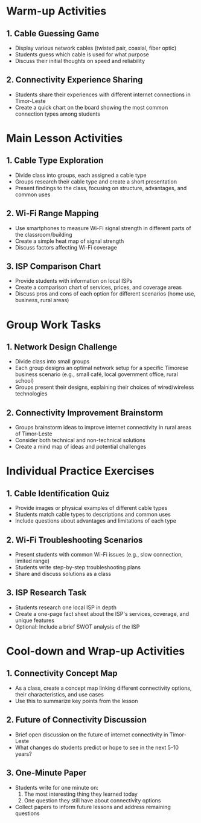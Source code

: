 # Warm-up Activities

## 1. Cable Guessing Game
- Display various network cables (twisted pair, coaxial, fiber optic)
- Students guess which cable is used for what purpose
- Discuss their initial thoughts on speed and reliability

## 2. Connectivity Experience Sharing
- Students share their experiences with different internet connections in Timor-Leste
- Create a quick chart on the board showing the most common connection types among students

# Main Lesson Activities

## 1. Cable Type Exploration
- Divide class into groups, each assigned a cable type
- Groups research their cable type and create a short presentation
- Present findings to the class, focusing on structure, advantages, and common uses

## 2. Wi-Fi Range Mapping
- Use smartphones to measure Wi-Fi signal strength in different parts of the classroom/building
- Create a simple heat map of signal strength
- Discuss factors affecting Wi-Fi coverage

## 3. ISP Comparison Chart
- Provide students with information on local ISPs
- Create a comparison chart of services, prices, and coverage areas
- Discuss pros and cons of each option for different scenarios (home use, business, rural areas)

# Group Work Tasks

## 1. Network Design Challenge
- Divide class into small groups
- Each group designs an optimal network setup for a specific Timorese business scenario (e.g., small café, local government office, rural school)
- Groups present their designs, explaining their choices of wired/wireless technologies

## 2. Connectivity Improvement Brainstorm
- Groups brainstorm ideas to improve internet connectivity in rural areas of Timor-Leste
- Consider both technical and non-technical solutions
- Create a mind map of ideas and potential challenges

# Individual Practice Exercises

## 1. Cable Identification Quiz
- Provide images or physical examples of different cable types
- Students match cable types to descriptions and common uses
- Include questions about advantages and limitations of each type

## 2. Wi-Fi Troubleshooting Scenarios
- Present students with common Wi-Fi issues (e.g., slow connection, limited range)
- Students write step-by-step troubleshooting plans
- Share and discuss solutions as a class

## 3. ISP Research Task
- Students research one local ISP in depth
- Create a one-page fact sheet about the ISP's services, coverage, and unique features
- Optional: Include a brief SWOT analysis of the ISP

# Cool-down and Wrap-up Activities

## 1. Connectivity Concept Map
- As a class, create a concept map linking different connectivity options, their characteristics, and use cases
- Use this to summarize key points from the lesson

## 2. Future of Connectivity Discussion
- Brief open discussion on the future of internet connectivity in Timor-Leste
- What changes do students predict or hope to see in the next 5-10 years?

## 3. One-Minute Paper
- Students write for one minute on:
  1. The most interesting thing they learned today
  2. One question they still have about connectivity options
- Collect papers to inform future lessons and address remaining questions